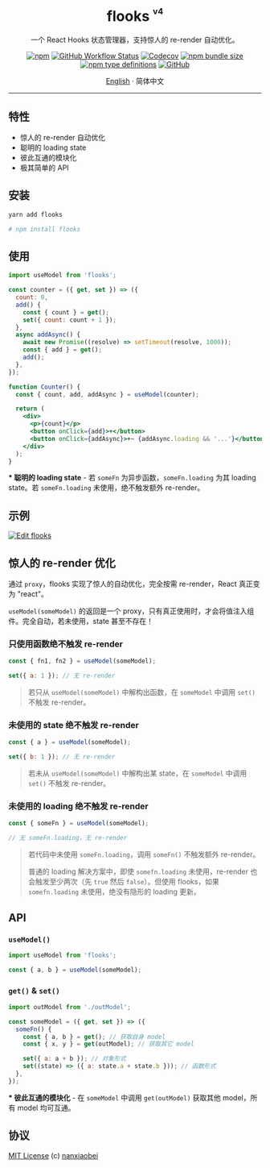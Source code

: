 <div align="center">
<h1>flooks <sup><sup><sub>v4</sub></sup></sup></h1>

一个 React Hooks 状态管理器，支持惊人的 re-render 自动优化。

[![npm](https://img.shields.io/npm/v/flooks?style=flat-square)](https://www.npmjs.com/package/flooks)
[![GitHub Workflow Status](https://img.shields.io/github/workflow/status/nanxiaobei/flooks/Test?style=flat-square)](https://github.com/nanxiaobei/flooks/actions?query=workflow%3ATest)
[![Codecov](https://img.shields.io/codecov/c/github/nanxiaobei/flooks?style=flat-square)](https://codecov.io/gh/nanxiaobei/flooks)
[![npm bundle size](https://img.shields.io/bundlephobia/minzip/flooks?style=flat-square)](https://bundlephobia.com/result?p=flooks)
[![npm type definitions](https://img.shields.io/npm/types/typescript?style=flat-square)](https://github.com/nanxiaobei/flooks/blob/master/src/index.ts)
[![GitHub](https://img.shields.io/github/license/nanxiaobei/flooks?style=flat-square)](https://github.com/nanxiaobei/flooks/blob/master/LICENSE)

[English](./README.md) · 简体中文

</div>

---

## 特性

- 惊人的 re-render 自动优化
- 聪明的 loading state
- 彼此互通的模块化
- 极其简单的 API

## 安装

```sh
yarn add flooks

# npm install flooks
```

## 使用

```jsx
import useModel from 'flooks';

const counter = ({ get, set }) => ({
  count: 0,
  add() {
    const { count } = get();
    set({ count: count + 1 });
  },
  async addAsync() {
    await new Promise((resolve) => setTimeout(resolve, 1000));
    const { add } = get();
    add();
  },
});

function Counter() {
  const { count, add, addAsync } = useModel(counter);

  return (
    <div>
      <p>{count}</p>
      <button onClick={add}>+</button>
      <button onClick={addAsync}>+~ {addAsync.loading && '...'}</button>
    </div>
  );
}
```

**\* 聪明的 loading state** - 若 `someFn` 为异步函数，`someFn.loading` 为其 loading state。若 `someFn.loading` 未使用，绝不触发额外 re-render。

## 示例

[![Edit flooks](https://codesandbox.io/static/img/play-codesandbox.svg)](https://codesandbox.io/s/flooks-gqye5?fontsize=14&hidenavigation=1&theme=dark)

## 惊人的 re-render 优化

通过 `proxy`，flooks 实现了惊人的自动优化，完全按需 re-render，React 真正变为 "react"。

`useModel(someModel)` 的返回是一个 proxy，只有真正使用时，才会将值注入组件。完全自动，若未使用，state 甚至不存在！

### 只使用函数绝不触发 re-render

```js
const { fn1, fn2 } = useModel(someModel);

set({ a: 1 }); // 无 re-render
```

> 若只从 `useModel(someModel)` 中解构出函数，在 `someModel` 中调用 `set()` 不触发 re-render。

### 未使用的 state 绝不触发 re-render

```js
const { a } = useModel(someModel);

set({ b: 1 }); // 无 re-render
```

> 若未从 `useModel(someModel)` 中解构出某 state，在 `someModel` 中调用 `set()` 不触发 re-render。

### 未使用的 loading 绝不触发 re-render

```js
const { someFn } = useModel(someModel);

// 无 someFn.loading，无 re-render
```

> 若代码中未使用 `someFn.loading`，调用 `someFn()` 不触发额外 re-render。
>
> 普通的 loading 解决方案中，即使 `somefn.loading` 未使用，re-render 也会触发至少两次（先 `true` 然后 `false`）。但使用 flooks，如果 `somefn.loading` 未使用，绝没有隐形的 loading 更新。

## API

### `useModel()`

```js
import useModel from 'flooks';

const { a, b } = useModel(someModel);
```

### `get()` & `set()`

```js
import outModel from './outModel';

const someModel = ({ get, set }) => ({
  someFn() {
    const { a, b } = get(); // 获取自身 model
    const { x, y } = get(outModel); // 获取其它 model

    set({ a: a + b }); // 对象形式
    set((state) => ({ a: state.a + state.b })); // 函数形式
  },
});
```

**\* 彼此互通的模块化** - 在 `someModel` 中调用 `get(outModel)` 获取其他 model，所有 model 均可互通。

## 协议

[MIT License](https://github.com/nanxiaobei/flooks/blob/master/LICENSE) (c) [nanxiaobei](https://mrlee.me/)
